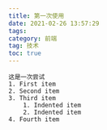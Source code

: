 ```yaml
---
title: 第一次使用
date: 2021-02-26 13:57:29
tags:
category: 前端
tag: 技术
toc: true
---
```

    这是一次尝试
    1. First item
    2. Second item
    3. Third item
        1. Indented item
        2. Indented item
    4. Fourth item